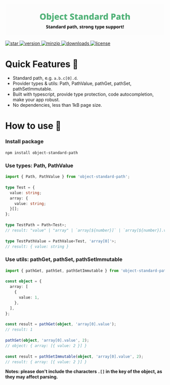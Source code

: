 ![title](media/repo-header.svg)

<a href="https://github.com/react-earth/object-standard-path" target="\_parent">
  <img alt="star" src="https://img.shields.io/github/stars/react-earth/object-standard-path.svg?style=social&label=Star" />
</a>
<a href="https://www.npmjs.com/package/object-standard-path" target="\_parent">
  <img src="https://img.shields.io/npm/v/object-standard-path" alt="version">
</a>
<a href="https://www.npmjs.com/package/object-standard-path" target="\_parent">
  <img alt="minzip" src="https://img.shields.io/bundlephobia/minzip/object-standard-path" />
</a>
<a href="https://www.npmjs.com/package/object-standard-path" target="\_parent">
  <img alt="downloads" src="https://img.shields.io/npm/dm/object-standard-path.svg" />
</a>
<a href="https://github.com/react-earth/object-standard-path" target="\_parent">
  <img alt="license" src="https://img.shields.io/npm/l/object-standard-path" />
</a>

# Quick Features 🥳

- Standard path, e.g. `a.b.c[0].d`.
- Provider types & utils: Path, PathValue, pathGet, pathSet, pathSetImmutable.
- Built with typescript, provide type protection, code autocompletion, make your app robust.
- No dependencies, less than 1kB page size.

# How to use 📖

### Install package

```shell
npm install object-standard-path
```

### Use types: Path, PathValue

```typescript
import { Path, PathValue } from 'object-standard-path';

type Test = {
  value: string;
  array: {
    value: string;
  }[];
};

type TestPath = Path<Test>;
// result: "value" | "array" | `array[${number}]` | `array[${number}].value`

type TestPathValue = PathValue<Test, 'array[0]'>;
// result: { value: string }
```

### Use utils: pathGet, pathSet, pathSetImmutable

```typescript
import { pathGet, pathSet, pathSetImmutable } from 'object-standard-path';

const object = {
  array: [
    {
      value: 1,
    },
  ],
};

const result = pathGet(object, 'array[0].value');
// result: 1

pathSet(object, 'array[0].value', 2);
// object: { array: [{ value: 2 }] }

const result = pathSetImmutable(object, 'array[0].value', 2);
// result: { array: [{ value: 2 }] }
```

**Notes: please don't include the characters `.[]` in the key of the object, as they may affect parsing.**
